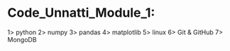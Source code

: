 # Code_Unnatti_Module_1:
  1> python
  2> numpy
  3> pandas
  4> matplotlib
  5> linux
  6> Git & GitHub
  7> MongoDB
